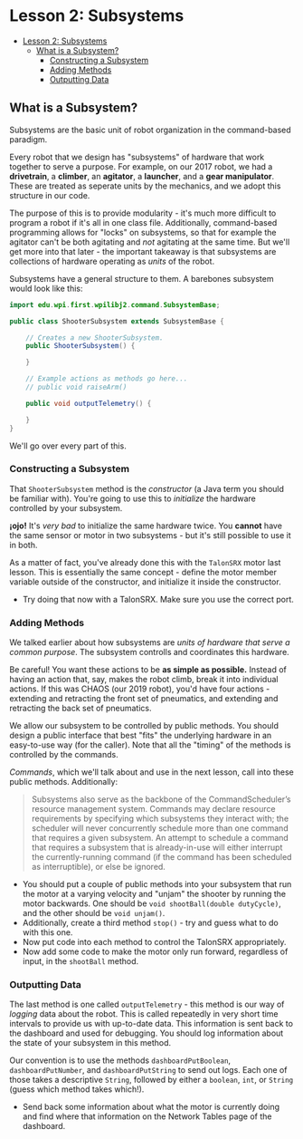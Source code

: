 # Lesson 2: Subsystems

<!-- TOC -->

- [Lesson 2: Subsystems](#lesson-2-subsystems)
  - [What is a Subsystem?](#what-is-a-subsystem)
    - [Constructing a Subsystem](#constructing-a-subsystem)
    - [Adding Methods](#adding-methods)
    - [Outputting Data](#outputting-data)

<!-- /TOC -->

## What is a Subsystem?

Subsystems are the basic unit of robot organization in the command-based paradigm.

Every robot that we design has "subsystems" of hardware that work together to serve a purpose. For example, on our 2017 robot, we had a **drivetrain**, a **climber**, an **agitator**, a **launcher**, and a **gear manipulator**. These are treated as seperate units by the mechanics, and we adopt this structure in our code.

The purpose of this is to provide modularity - it's much more difficult to program a robot if it's all in one class file.
Additionally, command-based programming allows for "locks" on subsystems, so that for example the agitator can't be both agitating and _not_ agitating at the same time. But we'll get more into that later - the important takeaway is that subsystems are collections of hardware operating as _units_ of the robot.

Subsystems have a general structure to them.
A barebones subsystem would look like this:

```java
import edu.wpi.first.wpilibj2.command.SubsystemBase;

public class ShooterSubsystem extends SubsystemBase {

    // Creates a new ShooterSubsystem.
    public ShooterSubsystem() {

    }

    // Example actions as methods go here...
    // public void raiseArm()

    public void outputTelemetry() {

    }
}
```

We'll go over every part of this.

### Constructing a Subsystem

That `ShooterSubsystem` method is the _constructor_ (a Java term you should be familiar with). You're going to use this to _initialize_ the hardware controlled by your subsystem.

**¡ojo!** It's _very bad_ to initialize the same hardware twice. You **cannot** have the same sensor or motor in two subsystems - but it's still possible to use it in both.

As a matter of fact, you've already done this with the `TalonSRX` motor last lesson. This is essentially the same concept - define the motor member variable outside of the constructor, and initialize it inside the constructor.

- Try doing that now with a TalonSRX. Make sure you use the correct port.

### Adding Methods

We talked earlier about how subsystems are _units of hardware that serve a common purpose_. The subsystem controlls and coordinates this hardware.

Be careful! You want these actions to be **as simple as possible.** Instead of having an action that, say, makes the robot climb, break it into individual actions. If this was CHAOS (our 2019 robot), you'd have four actions - extending and retracting the front set of pneumatics, and extending and retracting the back set of pneumatics.

We allow our subsystem to be controlled by public methods. You should design a public interface that best "fits" the underlying hardware in an easy-to-use way (for the caller). Note that all the "timing" of the methods is controlled by the commands.

_Commands_, which we'll talk about and use in the next lesson, call into these public methods. Additionally:
> Subsystems also serve as the backbone of the CommandScheduler’s resource management system. Commands may declare resource requirements by specifying which subsystems they interact with; the scheduler will never concurrently schedule more than one command that requires a given subsystem. An attempt to schedule a command that requires a subsystem that is already-in-use will either interrupt the currently-running command (if the command has been scheduled as interruptible), or else be ignored.

- You should put a couple of public methods into your subsystem that run the motor at a varying velocity and "unjam" the shooter by running the motor backwards. One should be `void shootBall(double dutyCycle)`, and the other should be `void unjam()`.
- Additionally, create a third method `stop()` - try and guess what to do with this one.
- Now put code into each method to control the TalonSRX appropriately.
- Now add some code to make the motor only run forward, regardless of input, in the `shootBall` method.

<!-- Note: this is not relevant if we aren't using SpartronicsSubsystem yet -->
### Outputting Data

The last method is one called `outputTelemetry` - this method is our way of _logging_ data about the robot. This is called repeatedly in very short time intervals to provide us with up-to-date data. This information is sent back to the dashboard and used for debugging. You should log information about the state of your subsystem in this method.

<!-- Wait, should we overload just one method instead? -->
Our convention is to use the methods `dashboardPutBoolean`, `dashboardPutNumber`, and `dashboardPutString` to send out logs. Each one of those takes a descriptive `String`, followed by either a `boolean`, `int`, or `String` (guess which method takes which!).

- Send back some information about what the motor is currently doing and find where that information on the Network Tables page of the dashboard.
